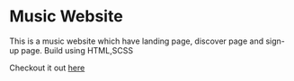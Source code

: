 # Music Website

This is a music website which have landing page, discover page and sign-up page. Build using HTML,SCSS

Checkout it out [here](https://adivis.github.io/music_website.github.io/)
